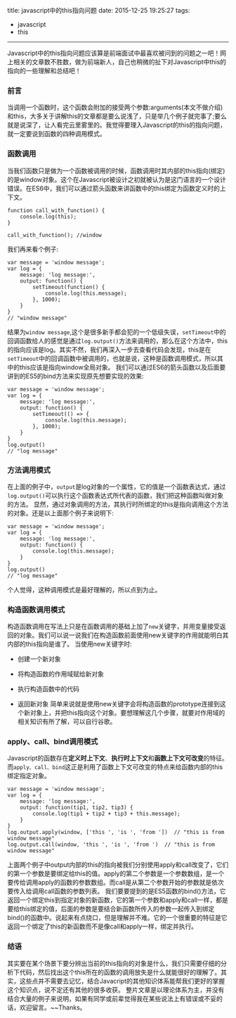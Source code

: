 title: javascript中的this指向问题
date: 2015-12-25 19:25:27
tags:
- javascript
- this
---
Javascript中的this指向问题应该算是前端面试中最喜欢被问到的问题之一吧！网上相关的文章数不胜数，做为前端新人，自己也稍微的扯下对Javascript中this的指向的一些理解和总结吧！
<!--more-->
### 前言
当调用一个函数时，这个函数会附加的接受两个参数:arguments(本文不做介绍)和this，大多关于讲解this的文章都是要么说浅了，只是举几个例子就完事了;要么就是说深了，让人看完云里雾里的。我觉得要理入Javascript的this的指向问题，就一定要说到函数的四种调用模式。

### 函数调用
当我们函数只是做为一个函数被调用的时候，函数调用时其内部的this指向(绑定)的是window对象。这个在Javascript被设计之初就被认为是这门语言的一个设计错误。在ES6中，我们可以通过箭头函数来讲函数中的this绑定为函数定义时的上下文。
```
function call_with_function() {
	console.log(this);
}

call_with_function(); //window
```
我们再来看个例子:
```
var message = 'window message';
var log = {
	message: 'log message:',
	output: function() {
		setTimeout(function() {
			console.log(this.message);	
		}, 1000);
	}
}
// "window message"
```
结果为`window message`,这个是很多新手都会犯的一个低级失误，`setTimeout`中的回调函数给人的感觉是通过`log.output()`方法来调用的，那么在这个方法中，this的指向应该是log。其实不然，我们再深入一步去查看代码会发现，this是在`setTimeout`中的回调函数中被调用的，也就是说，这种是函数调用模式，所以其中的this应该是指向window全局对象。
我们可以通过ES6的箭头函数以及后面要讲到的ES5的bind方法来实现原先想要实现的效果:
```
var message = 'window message';
var log = {
	message: 'log message:',
	output: function() {
		setTimeout(() => {
			console.log(this.message);
		}, 1000);
	}
}
log.output()
// "log message"
```
### 方法调用模式
在上面的例子中，`output`是log对象的一个属性，它的值是一个函数表达式，通过`log.output()`可以执行这个函数表达式所代表的函数，我们把这种函数叫做对象的方法。
显然，通过对象调用的方法，其执行时所绑定的this是指向调用这个方法的对象。还是以上面那个例子来说明下:
```
var message = 'window message';
var log = {
	message: 'log message:',
	output: function() {
		console.log(this.message);
	}
}
log.output()
// "log message"
```
个人觉得，这种调用模式是最好理解的，所以点到为止。
### 构造函数调用模式
构造函数调用在写法上只是在函数调用的基础上加了`new`关键字，并用变量接受返回的对象。我们可以说一说我们在构造函数前面使用new关键字的作用就能明白其内部的this指向是谁了。
当使用new关键字时:

* 创建一个新对象

* 将构造函数的作用域赋给新对象

* 执行构造函数中的代码

* 返回新对象
简单来说就是使用new关键字会将构造函数的prototype连接到这个新对象上，并把this指向这个对象。要想理解这几个步骤，就要对作用域的相关知识有所了解，可以自行谷歌。

### apply、call、bind调用模式
Javascript的函数存在**定义时上下文**、**执行时上下文**和**函数上下文可改变**的特征。而`apply、call、bind`这正是利用了函数上下文可改变的特点来给函数内部的this绑定指定对象。
```
var message = 'window message';
var log = {
	message: 'log message:',
	output: function(tip1, tip2, tip3) {
		console.log(tip1 + tip2 + tip3 + this.message);
	}
}
log.output.apply(window, ['this ', 'is ', 'from '])  // "this is from window message"
log.output.call(window, 'this ', 'is ', 'from ')  // "this is from window message"
```
上面两个例子中output内部的this的指向被我们分别使用apply和call改变了，它们的第一个参数是要绑定给this的值。apply的第二个参数是一个参数数组，是一个要传给调用apply的函数的参数数组。而call是从第二个参数开始的参数就是依次要传入给调用call函数的参数列表。
我们要要提到的是ES5函数的bind()方法，它返回一个绑定this到指定对象的新函数，它的第一个参数和apply和call一样，都是要给this绑定的值，后面的参数是要结合新函数所传入的参数一起传入到绑定bind()的函数中。说起来有点绕口，但是理解并不难。它的一个很重要的特征是它返回一个绑定了this的新函数而不是像call和apply一样，绑定并执行。

### 结语
其实要在某个场景下要分辨出当前的this指向的对象是什么，我们只需要仔细的分析下代码，然后找出这个this所在的函数的调用放失是什么就能很好的理解了。其实，这些点并不需要去记忆，结合Javacript的其他知识体系能帮我们更好的掌握这个知识点，说不定还有其他的很多收获。
整片文章是以理论体系为主，并没有结合大量的例子来说明，如果有同学或前辈觉得我在某些说法上有错误或不妥的话，欢迎留言。~~Thanks。

